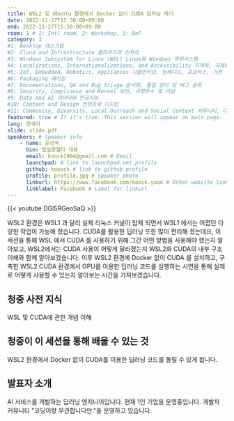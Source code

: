 ```yaml
---
title: WSL2 및 Ubuntu 환경에서 Docker 없이 CUDA 딥러닝 하기
date: 2022-11-27T15:30:00+09:00
end: 2022-11-27T15:50:00+09:00
room: 1 # 1: Intl room, 2: Workshop, 3: BoF
category: 3
#1: Desktop 데스크탑
#2: Cloud and Infrastructure 클라우드와 인프라
#3: Windows Subsystem for Linux (WSL) Linux용 Windows 하위시스템
#4: Localizations, Internationalizations, and Accessibility 지역화, 국제화 및 접근성
#5: IoT, Embedded, Robotics, Appliances 사물인터넷, 임베디드, 로보틱스, 가전
#6: Packaging 패키징
#7: Documentations, QA and Bug triage 문서화, 품질 관리 및 버그 분류
#8: Security, Compliance and Kernel 보안, 규정준수 및 커널
#9: Data and AI 데이터와 인공지능
#10: Content and Design 컨텐츠와 디지인
#11: Community, Diversity, Local Outreach and Social Context 커뮤니티, 다양성, 지역 사회 협력과 사회적 관점
featured: true # If it's true. This session will appear on main page.
lang: 한국어
slide: slide.pdf
speakers: # Speaker info
    - name: 윤성국
      bio: 엡실론델타 대표
      email: koock1994@gmail.com # Email
      launchpad: # link to launchpad.net profile
      github: kooock # link to github profile
      profile: profile.jpg # Speaker photo
      linkurl: https://www.facebook.com/koock.yoon # Other website link url
      linklabel: Facebook # Label for linkurl
---
```


{{< youtube DGl5RGeoSaQ >}}

WSL2 환경은 WSL1 과 달리 실제 리눅스 커널이 탑제 되면서 WSL1 에서는 어렵던 다양한 작업이 가능해 졌습니다. CUDA를 활용한 딥러닝 또한 많이 편리해 졌는데요,
이 세션을 통해 WSL 에서 CUDA 를 사용하기 위해 그간 어떤 방법을 사용해야 했는지 알아보고, WSL2에서는 CUDA 사용이 어떻게 달라졌는지 WSL2화 CUDA의 내부 구조 이해와 함께 알아보겠습니다. 이후 WSL2 환경에 Docker 없이 CUDA 를 설치하고, 구축한 WSL2 CUDA 환경에서 GPU를 이용한 딥러닝 코드를 실행하는 시연을 통해 실제로 어떻게 사용할 수 있는지 알아보는 시간을 가져보겠습니다.

## 청중 사전 지식

WSL 및 CUDA에 관한 개념 이해

## 청중이 이 세션을 통해 배울 수 있는 것
WSL2 환경에서 Docker 없이 CUDA를 이용한 딥러닝 코드를 돌릴 수 있게 됩니다.

## 발표자 소개
AI 서비스를 개발하는 딥러닝 엔지니어입니다. 현재 1인 기업을 운영중입니다. 개발자 커뮤니티 "코딩이랑 무관합니다만."을 운영하고 있습니다. 